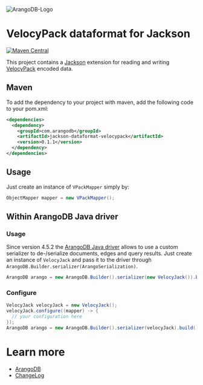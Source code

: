 ![ArangoDB-Logo](https://docs.arangodb.com/assets/arangodb_logo_2016_inverted.png)

# VelocyPack dataformat for Jackson

[![Maven Central](https://maven-badges.herokuapp.com/maven-central/com.arangodb/jackson-dataformat-velocypack/badge.svg)](https://maven-badges.herokuapp.com/maven-central/com.arangodb/jackson-dataformat-velocypack)

This project contains a [Jackson](https://github.com/FasterXML/jackson) extension for reading and writing [VelocyPack](https://github.com/arangodb/velocypack) encoded data.

## Maven

To add the dependency to your project with maven, add the following code to your pom.xml:

```XML
<dependencies>
  <dependency>
    <groupId>com.arangodb</groupId>
    <artifactId>jackson-dataformat-velocypack</artifactId>
    <version>0.1.1</version>
  </dependency>
</dependencies>
```

## Usage

Just create an instance of `VPackMapper` simply by:

```java
ObjectMapper mapper = new VPackMapper();
```

## Within ArangoDB Java driver

### Usage

Since version 4.5.2 the [ArangoDB Java driver](https://github.com/arangodb/arangodb-java-driver) allows to use a custom serializer to de-/serialize documents, edges and query results. Just create an instance of `VelocyJack` and pass it to the driver through `ArangoDB.Builder.serializer(ArangoSerialization)`.

```java
ArangoDB arango = new ArangoDB.Builder().serializer(new VelocyJack()).build();
```

### Configure

```java
VelocyJack velocyJack = new VelocyJack();
velocyJack.configure((mapper) -> {
  // your configuration here
});
ArangoDB arango = new ArangoDB.Builder().serializer(velocyJack).build();
```

# Learn more

- [ArangoDB](https://www.arangodb.com/)
- [ChangeLog](ChangeLog.md)
